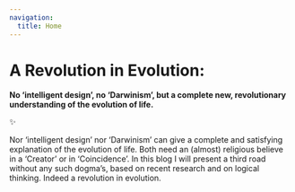 ```yaml
---
navigation:
  title: Home
---
```


# **A Revolution in Evolution:**

**No ‘intelligent design’, no ‘Darwinism’, but a complete new, revolutionary understanding of the evolution of life.**

✨

Nor ‘intelligent design’ nor ‘Darwinism’ can give a complete and satisfying explanation of the evolution of life. Both need an (almost) religious believe in a ‘Creator’ or in ‘Coincidence’. In this blog I will present a third road without any such dogma’s, based on recent research and on logical thinking. Indeed a revolution in evolution.
